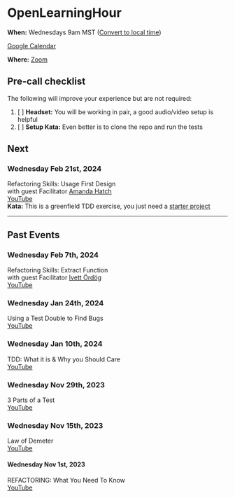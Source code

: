 # OpenLearningHour

**When:** Wednesdays 9am MST ([Convert to local time](https://dateful.com/convert/mst-mdt-mountain-time?t=9am))

[Google Calendar](https://calendar.google.com/calendar/u/0?cid=NTFjMzcwYTdhMjcyNzk0YmNjYzVmMmMzY2I2MjMwMjlhZmNlZWVjNGFhZWM1M2MzMzkzZGFjZjJiMjgyZmUwN0Bncm91cC5jYWxlbmRhci5nb29nbGUuY29t) 

**Where:** [Zoom](https://us02web.zoom.us/j/85186614272?pwd=RGxXNytHWGJNeTZLZ3kyOFhtdml1UT09) 

## Pre-call checklist

The following will improve your experience but are not required:
1. [ ] **Headset:** You will be working in pair, a good audio/video setup is helpful
1. [ ] **Setup Kata:** Even better is to clone the repo and run the tests 


## Next
### Wednesday Feb 21st, 2024
Refactoring Skills: Usage First Design  
with guest Facilitator [Amanda Hatch](https://www.linkedin.com/in/amanda-hatch-2576b476/)  
[YouTube](https://www.youtube.com/watch?v=4xNPMbV4J4w)  
**Kata:** This is a greenfield TDD exercise, you just need a [starter project](https://github.com/LearnWithLlew/StarterProjects/blob/main/README.md)


------------------
## Past Events

### Wednesday Feb 7th, 2024
Refactoring Skills: Extract Function  
with guest Facilitator [Ivett Ördög](https://www.linkedin.com/in/ivett-%C3%B6rd%C3%B6g-03aa9035/)  
[YouTube](https://www.youtube.com/watch?v=lOAktlPd8uk)

### Wednesday Jan 24th, 2024
Using a Test Double to Find Bugs  
[YouTube](https://www.youtube.com/watch?v=rFtYJtbAb_g)


### Wednesday Jan 10th, 2024
TDD: What it is & Why you Should Care   
[YouTube](https://www.youtube.com/watch?v=OhT0_Xg-vZU)

### Wednesday Nov 29th, 2023
3 Parts of a Test  
[YouTube](https://www.youtube.com/watch?v=8KB5aF6QXe8)


### Wednesday Nov 15th, 2023
Law of Demeter  
[YouTube](https://www.youtube.com/watch?v=Wa49D-akQb8)


####  Wednesday Nov 1st, 2023
REFACTORING: What You Need To Know  
[YouTube](https://www.youtube.com/watch?v=K7xSsNpeM8I)
